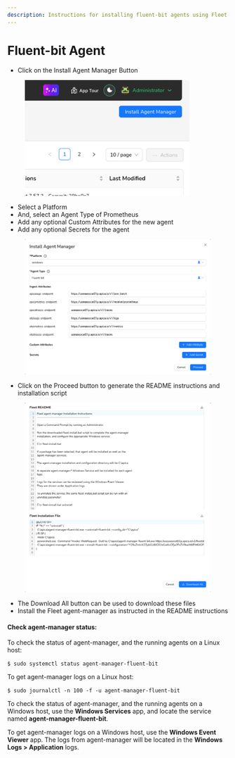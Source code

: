 ```yaml
---
description: Instructions for installing fluent-bit agents using Fleet.
---
```


# Fluent-bit Agent

* Click on the Install Agent Manager Button

<figure><img src="../../.gitbook/assets/image (494).png" alt="" width="375"><figcaption></figcaption></figure>

* Select a Platform
* And, select an Agent Type of Prometheus
* Add any optional Custom Attributes for the new agent
* Add any optional Secrets for the agent

<figure><img src="../../.gitbook/assets/Screenshot 2025-01-15 at 14-52-43 Fleet.png" alt=""><figcaption></figcaption></figure>

* Click on the Proceed button to generate the README instructions and installation script

<figure><img src="../../.gitbook/assets/Screenshot 2025-01-15 at 14-59-25 Fleet.png" alt=""><figcaption></figcaption></figure>

* The Download All button can be used to download these files
* Install the Fleet agent-manager as instructed in the README instructions

#### Check agent-manager status:

To check the status of agent-manager, and the running agents on a Linux host:

```
$ sudo systemctl status agent-manager-fluent-bit
```

To get agent-manager logs on a Linux host:

```
$ sudo journalctl -n 100 -f -u agent-manager-fluent-bit
```

To check the status of agent-manager, and the running agents on a Windows host, use the **Windows Services** app, and locate the service named **agent-manager-fluent-bit**.

To get agent-manager logs on a Windows host, use the **Windows Event Viewer** app. The logs from agent-manager will be located in the **Windows Logs > Application** logs.
